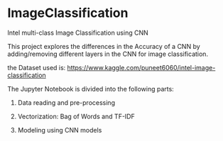 # ImageClassification
Intel multi-class Image Classification using CNN 

This project explores the differences in the Accuracy of a CNN by adding/removing different layers in the CNN for image classification.

the Dataset used is: https://www.kaggle.com/puneet6060/intel-image-classification

The Jupyter Notebook is divided into the following parts:

1. Data reading and pre-processing 

2. Vectorization: Bag of Words and TF-IDF

3. Modeling using CNN models

